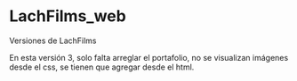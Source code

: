 # LachFilms_web
Versiones de LachFilms

En esta versión 3, solo falta arreglar el portafolio, no se visualizan imágenes desde el css, se tienen que agregar desde el html.

